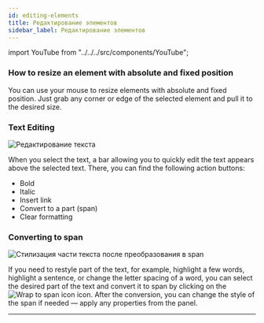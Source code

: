```yaml
---
id: editing-elements
title: Редактирование элементов
sidebar_label: Редактирование элементов
---
```


import YouTube from "../../../src/components/YouTube";

### How to resize an element with absolute and fixed position

<YouTube videoId="NFfHupUQnHY" />

You can use your mouse to resize elements with absolute and fixed position. Just grab any corner or edge of the selected element and pull it to the desired size.

### Text Editing

![Редактирование текста](/scr/editing-elements-text.png)

When you select the text, a bar allowing you to quickly edit the text appears above the selected text. There, you can find the following action buttons:

-   Bold
-   Italic
-   Insert link
-   Convert to a part (span)
-   Clear formatting

### Converting to span

![Стилизация части текста после преобразования в span](/scr/editing-elements-text-span.png)

If you need to restyle part of the text, for example, highlight a few words, highlight a sentence, or change the letter spacing of a word, you can select the desired part of the text and convert it to span by clicking on the ![Wrap to span icon](/img/icon-interface-span.svg) icon. After the conversion, you can change the style of the span if needed — apply any properties from the panel.

---

